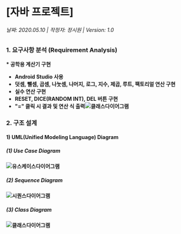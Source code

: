 # [자바 프로젝트]
###### 날짜: 2020.05.10 | 작정자: 정시원 | Version: 1.0

### 1. 요구사항 분석 (Requirement Analysis)
<strong> * 공학용 계산기 구현
* Android Studio 사용
* 덧셈, 뺄셈, 곱셈, 나눗셈, 나머지, 로그, 지수, 제곱, 루트, 팩토리얼 연산 구현
* 실수 연산 구현
* RESET, DICE(RANDOM INT), DEL 버튼 구현
* "=" 클릭 시 결과 및 연산 식 출력![클래스다이어그램](https://user-images.githubusercontent.com/72690336/117635447-c6117b80-b1ba-11eb-9fee-3c38bcec6047.JPG)


### 2. 구조 설계
#### 1) UML(Unified Modeling Language) Diagram
##### (1) Use Case Diagram
![유스케이스다이어그램](https://user-images.githubusercontent.com/72690336/117634518-f278c800-b1b9-11eb-9dcd-a95ed87272e7.jpg)

##### (2) Sequence Diagram
![시퀀스다이어그램](https://user-images.githubusercontent.com/72690336/117635238-98c4cd80-b1ba-11eb-9899-3cb02154d4c1.JPG)

##### (3) Class Diagram
![클래스다이어그램](https://user-images.githubusercontent.com/72690336/117635746-17ba0600-b1bb-11eb-944c-014e41ab6441.JPG)




